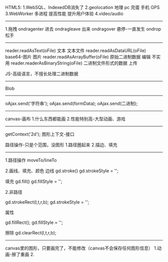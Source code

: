 HTML5:
1.WebSQL、IndexedDB消失了
2.geolocation 地理
 pc 完蛋
 手机 GPS
3.WebWorker  多进程
  提高性能
  提升用户体验
4.video/audio

-------------------------

1.拖拽
 ondragenter 进去
 ondragleave 出来
 ondragover  悬停-一直发生
 ondrop 松手

 -------------------------------------------

 reader.readAsText(oFile)           文本                    文本文件
 reader.readAsDataURL(oFile)        base64-图片             图片
 reader.readAsArrayBuffer(oFile)    原始二进制数据           编辑     不实用
 reader.readerAsBinaryString(oFile) 二进制文件形式的数据     上传

JS-高级语言，不擅长处理二进制数据

-------------------------------------------

Blob

-------------------------------------------

oAjax.send('字符串');
oAjax.send(formData);
oAjax.send(二进制);

-------------------------------------------

canvas-画布
1.什么东西都能画
2.性能特别高-大型动画、游戏

-------------------------------------------

getContext('2d'); 图形上下文-接口

路径操作-只是个范围，没图形
1.路径圈起来
2.描边、填充

-------------------------------------------

1.路径操作
moveTo/lineTo

2.画线、填充、颜色
边线
gd.stroke()
gd.strokeStyle = '';

填充
gd.fill()
gd.fillStyle = '';

2.非路径

gd.strokeRect(l,t,r,b);
gd.strokeStyle = '';

属性

gd.fillRect();
gd.fillStyle = '';

擦除
gd.clearRect(l,t,r,b);

-------------------------------------------

canvas里的图形，只要画完了，不能修改（canvas不会保存任何图形信息）
1.动画-擦了重画
2.
